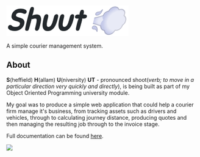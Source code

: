 ![Shuut Logo](./public/images/logo.png)

A simple courier management system.

## About

**S**(heffield) **H**(allam) **U**(niversity) **UT** - pronounced shoot(*verb; to move in a particular direction very quickly and directly*), 
is being built as part of my Object Oriented Programming university module.

My goal was to produce a simple web application that could help a courier firm manage it's business, from tracking assets such as drivers and vehicles, through to calculating journey distance, producing quotes and then managing the resulting job through to the invoice stage.

Full documentation can be found [here](https://shuut.readthedocs.io/en/latest/).


![](https://i.imgur.com/T2bT42Y.gif)
